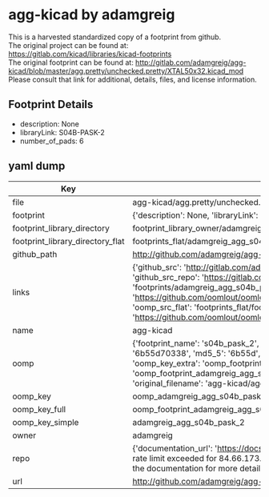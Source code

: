# agg-kicad by adamgreig  
This is a harvested standardized copy of a footprint from github.  
The original project can be found at:  
https://gitlab.com/kicad/libraries/kicad-footprints  
The original footprint can be found at:
http://gitlab.com/adamgreig/agg-kicad/blob/master/agg.pretty/unchecked.pretty/XTAL50x32.kicad_mod
Please consult that link for additional, details, files, and license information.  
## Footprint Details
* description: None  
* libraryLink: S04B-PASK-2  
* number_of_pads: 6  
## yaml dump  
| Key | Value |  
| --- | --- |  
| file | agg-kicad/agg.pretty/unchecked.pretty/S04B-PASK-2.kicad_mod |  
| footprint | {'description': None, 'libraryLink': 'S04B-PASK-2', 'number_of_pads': 6} |  
| footprint_library_directory | footprint_library_owner/adamgreig_agg-kicad |  
| footprint_library_directory_flat | footprints_flat/adamgreig_agg_s04b_pask_2/working |  
| github_path | http://github.com/adamgreig/agg-kicad/blob/master/agg.pretty/unchecked.pretty/S04B-PASK-2.kicad_mod |  
| links | {'github_src': 'http://gitlab.com/adamgreig/agg-kicad/blob/master/agg.pretty/unchecked.pretty/XTAL50x32.kicad_mod', 'github_src_repo': 'https://gitlab.com/kicad/libraries/kicad-footprints', 'oomp_bot': 'footprints/adamgreig_agg_s04b_pask_2/working', 'oomp_bot_github': 'https://github.com/oomlout/oomlout_oomp_footprint_bot/tree/main/footprints/adamgreig_agg_s04b_pask_2/working', 'oomp_src_flat': 'footprints_flat/footprints_flat/adamgreig_agg_s04b_pask_2/working', 'oomp_src_flat_github': 'https://github.com/oomlout/oomlout_oomp_footprint_src/tree/main/footprints_flat/adamgreig_agg_s04b_pask_2/working'} |  
| name | agg-kicad |  
| oomp | {'footprint_name': 's04b_pask_2', 'library_name': 'agg', 'md5': '6b55d70338cd514728c5d535b54fd3d8', 'md5_10': '6b55d70338', 'md5_5': '6b55d', 'md5_6': '6b55d7', 'oomp_key': 'oomp_adamgreig_agg_s04b_pask_2', 'oomp_key_extra': 'oomp_footprint_adamgreig_agg_s04b_pask_2', 'oomp_key_full': 'oomp_footprint_adamgreig_agg_s04b_pask_2_6b55d7', 'oomp_key_simple': 'adamgreig_agg_s04b_pask_2', 'original_filename': 'agg-kicad/agg.pretty/unchecked.pretty/S04B-PASK-2.kicad_mod', 'owner_name': 'adamgreig'} |  
| oomp_key | oomp_adamgreig_agg_s04b_pask_2 |  
| oomp_key_full | oomp_footprint_adamgreig_agg_s04b_pask_2 |  
| oomp_key_simple | adamgreig_agg_s04b_pask_2 |  
| owner | adamgreig |  
| repo | {'documentation_url': 'https://docs.github.com/rest/overview/resources-in-the-rest-api#rate-limiting', 'message': "API rate limit exceeded for 84.66.173.59. (But here's the good news: Authenticated requests get a higher rate limit. Check out the documentation for more details.)"} |  
| url | http://github.com/adamgreig/agg-kicad |  

